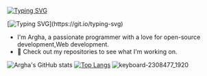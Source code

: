 [![Typing SVG](https://readme-typing-svg.herokuapp.com?font=Fira+Code&weight=700&size=30&pause=1000&color=EDF7F6&center=true&vCenter=true&width=500&height=100&lines=Hi+%F0%9F%91%8B%F0%9F%91%8B)](https://git.io/typing-svg)

[![Typing SVG](https://readme-typing-svg.herokuapp.com?font=Fira+Code&weight=700&size=30&pause=1000&color=EDF7F6&center=true&vCenter=true&width=500&height=100&lines=______________________________________________)](https://git.io/typing-svg)
  - I'm Argha, a passionate programmer with a love for open-source development,Web development.
  - 🚀 Check out my repositories to see what I'm working on.

![Argha's GitHub stats](https://github-readme-stats.vercel.app/api?username=arg387&show_icons=true&theme=tokyonight)
[![Top Langs](https://github-readme-stats.vercel.app/api/top-langs/?username=arg387&theme=tokyonight&layout=donut)](https://github.com/arg387/github-readme-stats)
![keyboard-2308477_1920](https://github.com/user-attachments/assets/bb94fa88-9318-4fd2-848f-e946b49364dd)


